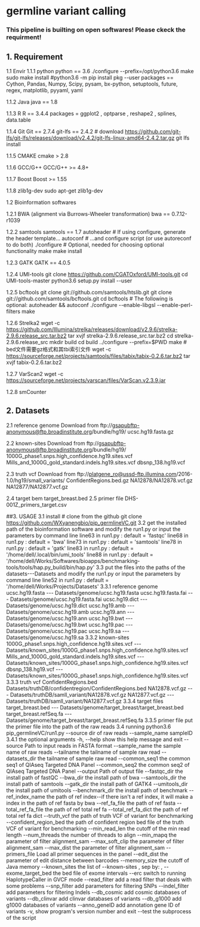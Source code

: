 # germline variant calling

### This pipeline is builting on open softwares! Please ckeck the requirment!


## 1. Requirement
   1.1 Envir
   1.1.1 python
       python == 3.6
       ./configure --prefix=/opt/python3.6
       make
       sudo make install
       #python3.6 -m pip install pkg --user
       packages == Cython, Pandas, Numpy, Scipy, pysam, bx-python, setuptools, future, regex, matplotlib, pyyaml, yaml

   1.1.2 Java
       java == 1.8

   1.1.3 R
       R == 3.4.4
       packages = ggplot2 , optparse , reshape2 , splines, data.table

   1.1.4 Git
       Git == 2.7.4
       git-lfs == 2.4.2
       # download https://github.com/git-lfs/git-lfs/releases/download/v2.4.2/git-lfs-linux-amd64-2.4.2.tar.gz
         git lfs install

   1.1.5 CMAKE
       cmake > 2.8

   1.1.6 GCC/G++
       GCC/G++ >= 4.8+

   1.1.7 Boost
       Boost >= 1.55

   1.1.8 zlib1g-dev
       sudo apt-get zlib1g-dev

   1.2 Bioinformation softwares

   1.2.1 BWA (alignment via Burrows-Wheeler transformation)
       bwa == 0.7.12-r1039

   1.2.2 samtools
       samtools == 1.7
        autoheader     # If using configure, generate the header template...
        autoconf       # ...and configure script (or use autoreconf to do both)
        ./configure    # Optional, needed for choosing optional functionality
        make
        make install

   1.2.3 GATK
       GATK == 4.0.5

   1.2.4 UMI-tools
       git clone https://github.com/CGATOxford/UMI-tools.git
       cd UMI-tools-master
       python3.6 setup.py install --user

   1.2.5 bcftools
       git clone git://github.com/samtools/htslib.git 
       git clone git://github.com/samtools/bcftools.git 
       cd bcftools 
       # The following is optional: 
       autoheader && autoconf
       ./configure --enable-libgsl --enable-perl-filters 
       make

   1.2.6 Strelka2
       wget -c https://github.com/Illumina/strelka/releases/download/v2.9.6/strelka-2.9.6.release_src.tar.bz2
       tar xvjf strelka-2.9.6.release_src.tar.bz2
       cd strelka-2.9.6.release_src
       mkdir build
       cd build
       ../configure --prefix=$PWD
       make
       # bed文件需要gz格式和其tbi索引文件
       wget -c https://sourceforge.net/projects/samtools/files/tabix/tabix-0.2.6.tar.bz2
       tar xvjf  tabix-0.2.6.tar.bz2 

   1.2.7 VarScan2
       wget -c https://sourceforge.net/projects/varscan/files/VarScan.v2.3.9.jar

   1.2.8 smCounter

## 2. Datasets
   2.1 reference genome
       Download from ftp://gsapubftp-anonymous@ftp.broadinstitute.org/bundle/hg19/
       ucsc.hg19.fasta.gz
      
   2.2 known-sites
       Download from ftp://gsapubftp-anonymous@ftp.broadinstitute.org/bundle/hg19/
       1000G_phase1.snps.high_confidence.hg19.sites.vcf
       Mills_and_1000G_gold_standard.indels.hg19.sites.vcf
       dbsnp_138.hg19.vcf

   2.3 truth vcf
       Download from ftp://platgene_ro@ussd-ftp.illumina.com/2016-1.0/hg19/small_variants/
       ConfidentRegions.bed.gz
       NA12878/NA12878.vcf.gz
       NA12877/NA12877.vcf.gz
   
   2.4 target bem 
       target_breast.bed
   2.5 primer file
       DHS-001Z_primers_target.csv

##3. USAGE 
   3.1 install 
     # clone from the github
     git clone https://github.com/WXyanengbio/pip_germlineVC.git
   3.2 get the installed path of the bioinformation software and modify the run1.py or input the parameters by command line
     line63 in run1.py :  default = 'fastqc'
     line68 in run1.py :  default = 'bwa'
     line73 in run1.py :  default = 'samtools'
     line78 in run1.py :  default = 'gatk'
     line83 in run1.py :  default = '/home/dell/.local/bin/umi_tools'
     line88 in run1.py :  default = '/home/dell/Works/Softwares/bioapps/benchmarking-tools/tools/hap.py_build/bin/hap.py'
   3.3 put the files into the paths of the datasets---Datasets and modify the run1.py or input the parameters by command line
     line52 in run1.py : default = '/home/dell/Works/Projects/Datasets'
     3.3.1 reference genome
         ucsc.hg19.fasta  --- Datasets/genome/ucsc.hg19.fasta
         ucsc.hg19.fasta.fai  --- Datasets/genome/ucsc.hg19.fasta.fai 
         ucsc.hg19.dict  --- Datasets/genome/ucsc.hg19.dict
         ucsc.hg19.amb  --- Datasets/genome/ucsc.hg19.amb
         ucsc.hg19.ann  --- Datasets/genome/ucsc.hg19.ann
         ucsc.hg19.bwt  --- Datasets/genome/ucsc.hg19.bwt
         ucsc.hg19.pac --- Datasets/genome/ucsc.hg19.pac
         ucsc.hg19.sa --- Datasets/genome/ucsc.hg19.sa
     3.3.2 known-sites
         1000G_phase1.snps.high_confidence.hg19.sites.vcf  --- Datasets/known_sites/1000G_phase1.snps.high_confidence.hg19.sites.vcf 
         Mills_and_1000G_gold_standard.indels.hg19.sites.vcf  --- Datasets/known_sites/1000G_phase1.snps.high_confidence.hg19.sites.vcf 
         dbsnp_138.hg19.vcf  --- Datasets/known_sites/1000G_phase1.snps.high_confidence.hg19.sites.vcf 
     3.3.3 truth vcf 
         ConfidentRegions.bed Datasets/truthDB/confidentregion/ConfidentRegions.bed
         NA12878.vcf.gz ---  Datasets/truthDB/samll_variant/NA12878.vcf.gz
         NA12877.vcf.gz ---  Datasets/truthDB/samll_variant/NA12877.vcf.gz
     3.3.4 target files
         target_breast.bed  --- Datasets/genome/target_breast/target_breast.bed 
         target_breast.refSeq.fa ---Datasets/genome/target_breast/target_breast.refSeq.fa
     3.3.5 primer file
         put the primer file into the path of the raw reads
   3.4 running
     python3.6 pip_germlineVC/run1.py --source  dir of raw reads --sample_name sampleID
   3.4.1 the optional arguments
        -h, --help                         show this help message and exit
       --source                            Path to input reads in FASTA format
       --sample_name                       the sample name of raw reads
       --tailname                          the tailname of sample raw read
       --datasets_dir                      the tailname of sample raw read
      --common_seq1                        the common seq1 of QIAseq Targeted DNA Panel
      --common_seq2                        the common seq2 of QIAseq Targeted DNA Panel
      --output                             Path of output file
      --fastqc_dir                         the install path of fastQC
      --bwa_dir                            the install path of bwa
      --samtools_dir                       the install path of samtools
      --gatk_dir                           the install path of GATK4
      --umitools_dir                       the install path of umitools
      --benchmark_dir                      the install path of benchmark
      --ref_index_name                     the path of ref index--if there isn't a ref index, it will make a index in the path of ref fasta by bwa
      --ref_fa_file                        the path of ref fasta
      --total_ref_fa_file                  the path of ref total ref fa
      --total_ref_fa_dict                  the path of ref total ref fa dict
      --truth_vcf                          the path of truth VCF of variant for benchmarking
      --confident_region_bed               the path of confident region bed file of the truth VCF of variant for benchmarking
      --min_read_len                       the cutoff of the min read length
      --num_threads                        the number of threads to align
      --min_mapq                           the parameter of filter alignment_sam
      --max_soft_clip                      the parameter of filter alignment_sam
      --max_dist                           the parameter of filter alignment_sam
      --primers_file                       Load all primer sequences in the panel
      --edit_dist                          the parameter of edit distance between barcodes
      --memory_size                        the cutoff of Java memory
      --known_sites                        the list of --known-sites , sep by: ,
      --exome_target_bed                   the bed file of exome intervals
      --erc                                switch to running HaplotypeCaller in GVCF mode
      --read_filter                        add a read filter that deals with some problems
      --snp_filter                         add parameters for filtering SNPs
      --indel_filter                       add parameters for filtering Indels
      --db_cosmic                          add cosmic databases of variants
      --db_clinvar                         add clinvar databases of variants
      --db_g1000                           add g1000 databases of variants
      --anno_geneID                        add annotation gene ID of variants
      -v,                                  show program's version number and exit
      --test                               the subprocess of the script
